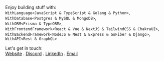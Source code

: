 Enjoy building stuff with:  
`WithLanguage<JavaScript & TypeScript & Golang & Python>`,  
`WithDatabase<Postgres & MySQL & MongoDB>`,  
`WithORM<Prisma & TypeORM>`,  
`WithFrontendFramework<React & Vue & NextJS & TailwindCSS & ChakraUI>`,  
`WithBackendFramework<NodeJS & Nest & Express & GoFiber & Django>`,  
`WithAPI<Rest & GraphQL>`

Let's get in touch:  
[Website](https://www.novandaahsan.com/) . [Discord](https://discord.com/channels/avocado#7157) . [LinkedIn](https://www.linkedin.com/in/novanda-ahsan-0566a4194/) . [Email](mailto:novandaahsan1@gmail.com)
